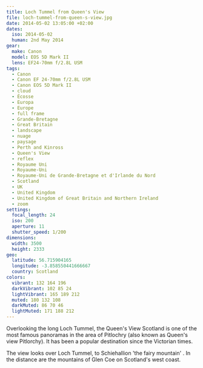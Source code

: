 ```yaml
---
title: Loch Tummel from Queen's View
file: loch-tummel-from-queen-s-view.jpg
date: 2014-05-02 13:05:00 +02:00
dates:
  iso: 2014-05-02
  human: 2nd May 2014
gear:
  make: Canon
  model: EOS 5D Mark II
  lens: EF24-70mm f/2.8L USM
tags:
  - Canon
  - Canon EF 24-70mm f/2.8L USM
  - Canon EOS 5D Mark II
  - cloud
  - Écosse
  - Europa
  - Europe
  - full frame
  - Grande-Bretagne
  - Great Britain
  - landscape
  - nuage
  - paysage
  - Perth and Kinross
  - Queen's View
  - reflex
  - Royaume Uni
  - Royaume-Uni
  - Royaume-Uni de Grande-Bretagne et d'Irlande du Nord
  - Scotland
  - UK
  - United Kingdom
  - United Kingdom of Great Britain and Northern Ireland
  - zoom
settings:
  focal_length: 24
  iso: 200
  aperture: 11
  shutter_speed: 1/200
dimensions:
  width: 3500
  height: 2333
geo:
  latitude: 56.715904165
  longitude: -3.858550441666667
  country: Scotland
colors:
  vibrant: 132 164 196
  darkVibrant: 102 85 24
  lightVibrant: 165 189 212
  muted: 180 132 108
  darkMuted: 86 70 46
  lightMuted: 171 188 212
---
```


Overlooking the long Loch Tummel, the Queen's View Scotland is one of the most famous panoramas in the area of Pitlochry (also known as Queen's view Pitlorchy). 
It has been a popular destination since the Victorian times.

The view looks over Loch Tummel, to Schiehallion 'the fairy mountain' . In the distance are the mountains of Glen Coe on Scotland's west coast.
